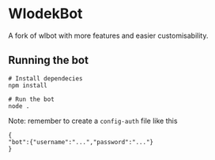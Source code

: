 # WlodekBot
A fork of wlbot with more features and easier customisability.

## Running the bot
```
# Install dependecies
npm install

# Run the bot
node .
```
Note: remember to create a `config-auth` file like this
```
{
"bot":{"username":"...","password":"..."}
}
```
